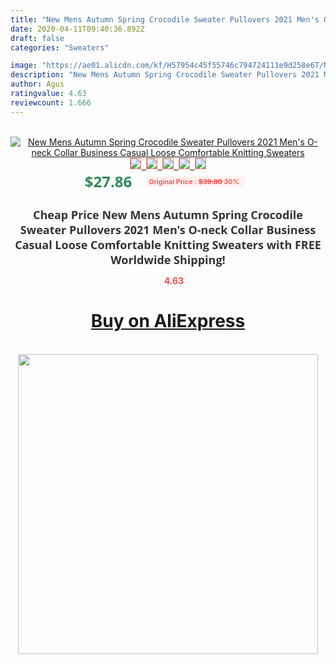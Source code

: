 ```yaml
---
title: "New Mens Autumn Spring Crocodile Sweater Pullovers 2021 Men's O-neck Collar Business Casual Loose Comfortable Knitting Sweaters"
date: 2020-04-11T09:40:36.892Z
draft: false
categories: "Sweaters"

image: "https://ae01.alicdn.com/kf/H57954c45f55746c794724111e9d258e6T/New-Mens-Autumn-Spring-Crocodile-Sweater-Pullovers-2021-Men-s-O-neck-Collar-Business-Casual-Loose.jpg"
description: "New Mens Autumn Spring Crocodile Sweater Pullovers 2021 Men's O-neck Collar Business Casual Loose Comfortable Knitting Sweaters"
author: Agus
ratingvalue: 4.63
reviewcount: 1.666
---
```

<br>
<div style="text-align: center;">
<a href="https://s.click.aliexpress.com/e/_9RgpFB" target="_blank" rel="nofollow noopener noreferrer"><img alt="New Mens Autumn Spring Crocodile Sweater Pullovers 2021 Men's O-neck Collar Business Casual Loose Comfortable Knitting Sweaters" class="magnifier-image" src="https://ae01.alicdn.com/kf/H57954c45f55746c794724111e9d258e6T/New-Mens-Autumn-Spring-Crocodile-Sweater-Pullovers-2021-Men-s-O-neck-Collar-Business-Casual-Loose.jpg_640x640.jpg">
<br>
<img style="border:1px solid salmon" src="https://ae01.alicdn.com/kf/H57954c45f55746c794724111e9d258e6T/New-Mens-Autumn-Spring-Crocodile-Sweater-Pullovers-2021-Men-s-O-neck-Collar-Business-Casual-Loose.jpg_120x120.jpg">&nbsp;&nbsp;<img style="border:1px solid salmon" src="https://ae01.alicdn.com/kf/H9c2aea5e08f3470b99422917911ed072O/New-Mens-Autumn-Spring-Crocodile-Sweater-Pullovers-2021-Men-s-O-neck-Collar-Business-Casual-Loose.jpg_120x120.jpg">&nbsp;&nbsp;<img style="border:1px solid salmon" src="https://ae01.alicdn.com/kf/H025b07c71869471fbb20b7107c7cb1dcf/New-Mens-Autumn-Spring-Crocodile-Sweater-Pullovers-2021-Men-s-O-neck-Collar-Business-Casual-Loose.jpg_120x120.jpg">&nbsp;&nbsp;<img style="border:1px solid salmon" src="https://ae01.alicdn.com/kf/Hd8ea8b0d40b846779f40a872456bf477P/New-Mens-Autumn-Spring-Crocodile-Sweater-Pullovers-2021-Men-s-O-neck-Collar-Business-Casual-Loose.jpg_120x120.jpg">&nbsp;&nbsp;<img style="border:1px solid salmon" src="https://ae01.alicdn.com/kf/Hf87e5c4c28064d9db5a3148677ad1b17m/New-Mens-Autumn-Spring-Crocodile-Sweater-Pullovers-2021-Men-s-O-neck-Collar-Business-Casual-Loose.jpg_120x120.jpg"></a></div><br0>
<div style="text-align: center;"><span style="background-color: white; border: 0px; box-sizing: border-box; color: seagreen; display: inline-block; font-family: &quot;open sans&quot; , &quot;arial&quot; , &quot;helvetica&quot; , sans-serif , &quot;heiti&quot;; font-size: 24px; font-stretch: inherit; font-weight: 700; line-height: inherit; margin: 0px 10px 0px 0px; padding: 0px; vertical-align: middle;">$27.86 </span>
<span style="background: rgb(255 , 241 , 241); border-radius: 3px; border: 0px; box-sizing: border-box; color: #ff4747; display: inline-block; font-family: inherit; font-size: 12px; font-stretch: inherit; font-style: inherit; font-variant: inherit; font-weight: 600; line-height: inherit; margin: 0px; padding: 2px 5px; transform: scale(0.9); vertical-align: middle;">Original Price : <b style="text-decoration: line-through;">$39.80 </b> 30%&nbsp;&nbsp;</span></div>
<h1 style="color: #333333; display: inline-block; font-family: &quot;open sans&quot; , &quot;arial&quot; , &quot;helvetica&quot; , sans-serif , &quot;heiti&quot;; font-size: 18px; font-stretch: inherit; font-weight: 700; text-align: center;">Cheap Price New Mens Autumn Spring Crocodile Sweater Pullovers 2021 Men's O-neck Collar Business Casual Loose Comfortable Knitting Sweaters with FREE Worldwide Shipping!</h1>
<div style="color: #ff4747; text-align: center;">
<img src="https://4.bp.blogspot.com/-M0ZcTcb-5uY/XleCXlxnR4I/AAAAAAAAAEc/OrjgMkXV1oMQFaCRZj5HQwOCBcu3w1FegCPcBGAYYCw/s1600/star.png" style="height: 15px;">&nbsp;<b>4.63</b></div>
<div class="button_cont" align="center"><a class="buynow_a" href="https://s.click.aliexpress.com/e/_9RgpFB" target="_blank" rel="nofollow noopener noreferrer"><H1>Buy on AliExpress</H1></a></div><br>
<div class="separator" style="clear: both; text-align: center;">
<img src="https://lh3.googleusercontent.com/-pTy5HemUv9M/XlePHvY0dAI/AAAAAAAAAE4/0nX5iRUoIWY8eMW9Dpxeirr157OZliDIgCLcBGAsYHQ/s1600/badge.gif" width="480">
</div>
